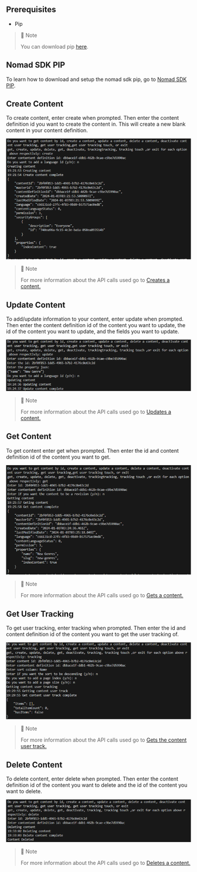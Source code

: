 ## Prerequisites

- Pip

> 📘 Note
> 
> You can download pip [here](https://pip.pypa.io/en/stable/installation/).

## Nomad SDK PIP

To learn how to download and setup the nomad sdk pip, go to [Nomad SDK PIP](doc:nomad-sdk-pip).

## Create Content

To create content, enter create when prompted. Then enter the content definition id you want to create the content in. This will create a new blank content in your content definition.

![](images/create-content.png)

> 📘 Note
> 
> For more information about the API calls used go to [Creates a content.](ref:createcontent)

## Update Content

To add/update information to your content, enter update when prompted. Then enter the content definition id of the content you want to update, the id of the content you want to update, and the fields you want to update.

![](images/update-content.png)

> 📘 Note
> 
> For more information about the API calls used go to [Updates a content.](ref:updatecontent)

## Get Content

To get content enter get when prompted. Then enter the id and content definition id of the content you want to get.

![](images/get-content.png)

> 📘 Note
> 
> For more information about the API calls used go to [Gets a content.](ref:getcontent-1)

## Get User Tracking

To get user tracking, enter tracking when prompted. Then enter the id and content definition id of the content you want to get the user tracking of.

![](images/get-user-tracking.png)

> 📘 Note
> 
> For more information about the API calls used go to [Gets the content user track.](ref:getcontentusertrack)

## Delete Content

To delete content, enter delete when prompted. Then enter the content definition id of the content you want to delete and the id of the content you want to delete.

![](images/delete-content.png)

> 📘 Note
> 
> For more information about the API calls used go to [Deletes a content.](ref:deletecontent)